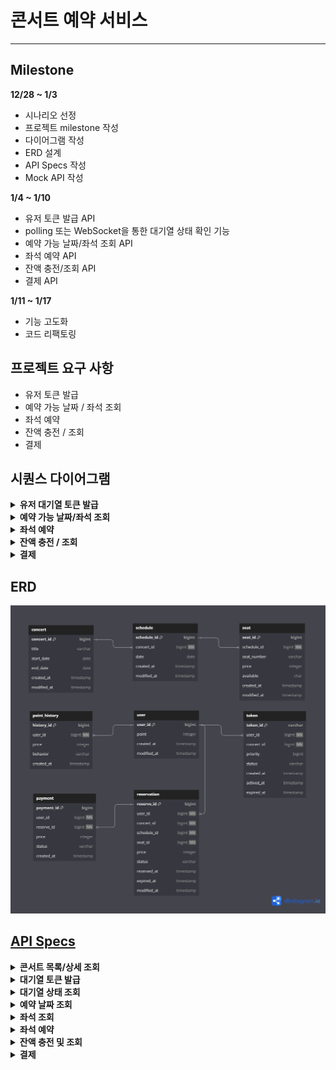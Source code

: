 # 콘서트 예약 서비스

---

## Milestone
**12/28 ~ 1/3**
- 시나리오 선정
- 프로젝트 milestone 작성
- 다이어그램 작성
- ERD 설계
- API Specs 작성
- Mock API 작성

**1/4 ~ 1/10**
- 유저 토큰 발급 API
- polling 또는 WebSocket을 통한 대기열 상태 확인 기능
- 예약 가능 날짜/좌석 조회 API
- 좌석 예약 API
- 잔액 충전/조회 API
- 결제 API

**1/11 ~ 1/17**
- 기능 고도화
- 코드 리팩토링

## 프로젝트 요구 사항
- 유저 토큰 발급
- 예약 가능 날짜 / 좌석 조회
- 좌석 예약
- 잔액 충전 / 조회
- 결제

## 시퀀스 다이어그램

<details>
<summary><b>유저 대기열 토큰 발급</b></summary>

![img.png](docs/img/sequencediagram/대기열_토큰_4.png)
</details>

<details>
<summary><b>예약 가능 날짜/좌석 조회</b></summary>

![img.png](docs/img/sequencediagram/예약날짜_좌석_1.png)
</details>

<details>
<summary><b>좌석 예약</b></summary>

![img.png](docs/img/sequencediagram/좌석_예약_4.png)
</details>

<details>
<summary><b>잔액 충전 / 조회</b></summary>

![img.png](docs/img/sequencediagram/잔액_조회_충전_1.png)
</details>

<details>
<summary><b>결제</b></summary>

![img.png](docs/img/sequencediagram/결제_3.png)
</details>

## ERD
![img.png](docs/img/erd/ERD_3.png)

## [API Specs](docs/api-spec.md)

<details>
<summary><b>콘서트 목록/상세 조회</b></summary>

### `GET /concerts`

### **Endpoint**
```http request
GET /concerts
HOST: localhost:8080
```
### **200 OK**
```json
[
  {
    "id": 1,
    "title": "콘서트명1",
    "startDate": "2024-12-31",
    "endDate": "2025-01-01"
  },
  {
    "id": 2,
    "title": "콘서트명2",
    "startDate": "2025-01-01",
    "endDate": "2025-01-02"
  }
]
```

### `GET /concerts/:concertId`

### **Endpoint**
```http request
GET /concerts/1
HOST: localhost:8080
```

### **200 OK**
```json
{
  "id": 1,
  "title": "콘서트명1",
  "startDate": "2024-12-31",
  "endDate": "2025-01-01"
  
}
```
### **404 Not Found**
```json
GET /concerts/99
HOST: localhost:8080
{
  "status": "NOT_FOUND",
  "message": "등록되지 않은 콘서트입니다."
}
```
</details>

<details>
<summary><b>대기열 토큰 발급</b></summary>

### `POST /queues/tokens`

### **Endpoint**
```http request
POST /queues/tokens
Content-Type: application/json
```

### **Request**
```json
{
  "userId": "test1234",
  "concertId": 1
}
```

### **201 Created**
```json
{
  "tokenId": "15e859ae-9bf2-4f08-ae68-465e9dcd54bf",
  "userId": "test1234",
  "concertId": 1,
  "priority": 34,
  "status": "WAIT"
}
```
</details>

<details>
<summary><b>대기열 상태 조회</b></summary>

### `GET /queues/:userId`

### **Endpoint**
```http request
GET /queues/test1234
Authorization: Bearer {tokenId}
```
### **200 OK**
대기 상태
```json
{
  "tokenId": "15e859ae-9bf2-4f08-ae68-465e9dcd54bf",
  "userId": "test1234",
  "concertId": 1,
  "priority": 1,
  "status": "WAIT"
}
```
사용자 순서 도달 시 토큰 상태 활성화 및 만료 시간을 5분으로 설정
```json
{
  "tokenId": "15e859ae-9bf2-4f08-ae68-465e9dcd54bf",
  "userId": "test1234",
  "concertId": 1,
  "priority": 0,
  "status": "ACTIVE"
}
```
### **401 Unauthorized**
Authorization 정보가 없는 경우
```json
{
  "status": "UNAUTHORIZED",
  "message": "토큰 정보가 누락되었습니다."
}
```
### **403 Forbidden**
잘못된 토큰인 경우
```json
{
  "status": "FORBIDDEN",
  "message": "유효하지 않은 토큰입니다."
}
```
</details>

<details>
<summary><b>예약 날짜 조회</b></summary>


### `GET /concerts/:concertId/schedules`

### **Endpoint**
```http request
GET /concerts/1/schedules
HOST: localhost:8080
Authorization: Bearer {tokenId}
```

### **200 OK**
```json
{
  "concertId": 1,
  "schedules": [
    {
      "scheduleId": 1,
      "date": "2024-12-31"
    },
    {
      "scheduleId": 2,
      "date": "2025-01-01"
    }
  ]
}
```
</details>

<details>
<summary><b>좌석 조회</b></summary>

### `GET /concerts/:concertId/schedules/:scheduleId/seats`

### **Endpoint**
```http request
GET /concerts/1/schedules/1/seats HTTP/1.1
HOST: localhost:8080
Authorization: Bearer {tokenId}
```

### **200 OK**
```json
{
  "scheduleId": 1,
  "seats": [
    {
      "seatId": 1,
      "seatNumber": "A1",
      "price": 75000,
      "available": "Y"
    },
    {
      "seatId": 2,
      "seatNumber": "B1",
      "price": 60000,
      "available": "N"
    }
  ]
}
```
</details>

<details>
<summary><b>좌석 예약</b></summary>

### `POST /reservations`

### **Endpoint**
```http request
POST /reservations
Content-Type: application/json
Authorization: Bearer {tokenId}
```

### **Request**
```json
{
  "userId": "test1234",
  "concertId": 1,
  "scheduleId": 1,
  "seatId": 1
}
```
**201 Created**

좌석 예약 성공 시 대기열 토큰 삭제 -> 좌석 임시 배정 시간을 5분으로 설정
```json
{
  "reserveId": 1,
  "schedule": "2025-01-01",
  "seatNumber": "A1",
  "concert": {
    "concertId": 1,
    "title": "콘서트명1",
    "startAt": "2024-12-31",
    "endAt": "2025-01-01"
  },
  "price": 75000,
  "status": "TEMP",
  "reservedAt": "2024-12-30T00:05:33Z",
  "expiredAt": "2024-12-30T00:10:33Z"
}
```
</details>

<details>
<summary><b>잔액 충전 및 조회</b></summary>


### 충전 - `PATCH /points`

### **Endpoint**
```http request
PATCH /points
Content-Type: application/json
```

### **Request**
```json
{
  "userId": "test1234",
  "amount": 100000
}
```

### 200 OK
```json
{
  "userId": "test1234",
  "point": 100000
}
```

### 조회 - `GET /points/:userId`

### **Endpoint**
```http request
GET /points/test1234
```

### 200 OK
```json
{
  "userId": "test1234",
  "point": 170000
}
```
</details>

<details>
<summary><b>결제</b></summary>


### `POST /payments`

### **Endpoint**
```http request
POST /paytments
Content-Type: application/json
Authorization: Bearer {tokenId}
```

### **Request**
```json
{
  "userId": "test1234",
  "reserveId": 1,
  "amount": 75000
}
```

### **201 Created**
```json
{
  "payment_id": 1,
  "reserveId": 1,
  "user_id": "test1234",
  "price": 75000,
  "status": "COMPLETE",
  "created_at": "2024-12-30T00:13:33Z"
}
```
### **402 Payment Required**
```json
{
  "status": "PAYMENT_REQUIRED",
  "message": "포인트가 부족합니다."
}
```
</details>